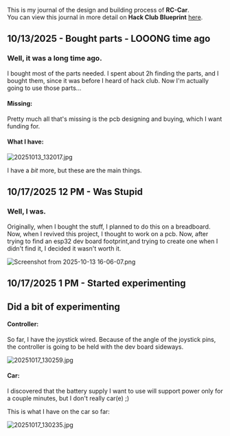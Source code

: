 <!--
  ===================    !!READ THIS NOTICE!!   ====================
  DO NOT edit this file manually. Your changes WILL BE OVERWRITTEN!
  This journal is auto generated and updated by Hack Club Blueprint.
  To edit this file, please edit your journal entries on Blueprint.
  ==================================================================
-->

This is my journal of the design and building process of **RC-Car**.  
You can view this journal in more detail on **Hack Club Blueprint** [here](https://blueprint.hackclub.com/projects/448).


## 10/13/2025 - Bought parts - LOOONG time ago  

### Well, it was a long time ago.
I bought most of the parts needed. I spent about 2h finding the parts, and I bought them, since it was before I heard of hack club. Now I'm actually going to use those parts...

#### Missing:
Pretty much all that's missing is the pcb designing and buying, which I want funding for.

#### What I have:

![20251013_132017.jpg](https://blueprint.hackclub.com/user-attachments/blobs/proxy/eyJfcmFpbHMiOnsiZGF0YSI6MTk3MSwicHVyIjoiYmxvYl9pZCJ9fQ==--5ce37bab70293bced39142140fc6e904fe400a3c/20251013_132017.jpg)

I have a _bit_ more, but these are the main things.  

## 10/17/2025 12 PM - Was Stupid  

### Well, I was.
Originally, when I bought the stuff, I planned to do this on a breadboard. Now, when I revived this project, I thought to work on a pcb. Now, after trying to find an esp32 dev board footprint,and trying to create one when I didn't find it, I decided it wasn't worth it.

![Screenshot from 2025-10-13 16-06-07.png](https://blueprint.hackclub.com/user-attachments/blobs/proxy/eyJfcmFpbHMiOnsiZGF0YSI6MjYyMSwicHVyIjoiYmxvYl9pZCJ9fQ==--e7a8267fb4d656d24c06166cd17e7760a867a7dd/Screenshot%20from%202025-10-13%2016-06-07.png)
  

## 10/17/2025 1 PM - Started experimenting  

## Did a bit of experimenting
#### Controller:
So far, I have the joystick wired. Because of the angle of the joystick pins, the controller is going to be held with the dev board sideways.

![20251017_130259.jpg](https://blueprint.hackclub.com/user-attachments/blobs/proxy/eyJfcmFpbHMiOnsiZGF0YSI6MjYyNCwicHVyIjoiYmxvYl9pZCJ9fQ==--483a7bdb55cb8ea5869c3a82a96a745659ac22fe/20251017_130259.jpg)


#### Car:
I discovered that the battery supply I want to use will support power only for a couple minutes, but I don't really car(e) ;)

This is what I have on the car so far:

![20251017_130235.jpg](https://blueprint.hackclub.com/user-attachments/blobs/proxy/eyJfcmFpbHMiOnsiZGF0YSI6MjYyMywicHVyIjoiYmxvYl9pZCJ9fQ==--280f93f1d9b1bfee0690fe4f3e1e971565efa131/20251017_130235.jpg)  

